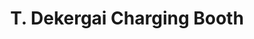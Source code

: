 ---
title: "T. Dekergai Charging Booth"
url: /gbarnga/t-dekergai-charging-booth/
shop: electronics
---